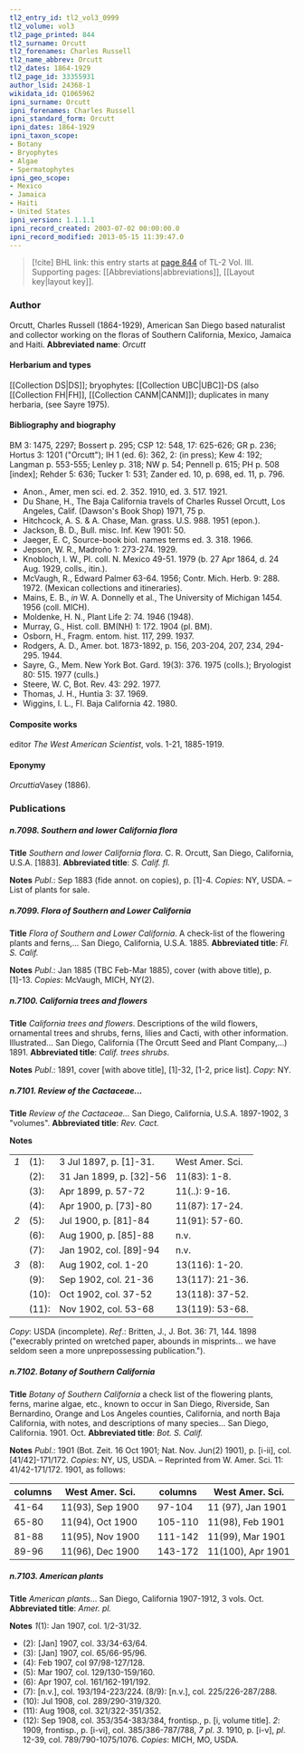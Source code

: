 ```yaml
---
tl2_entry_id: tl2_vol3_0999
tl2_volume: vol3
tl2_page_printed: 844
tl2_surname: Orcutt
tl2_forenames: Charles Russell
tl2_name_abbrev: Orcutt
tl2_dates: 1864-1929
tl2_page_id: 33355931
author_lsid: 24368-1
wikidata_id: Q1065962
ipni_surname: Orcutt
ipni_forenames: Charles Russell
ipni_standard_form: Orcutt
ipni_dates: 1864-1929
ipni_taxon_scope: 
- Botany
- Bryophytes
- Algae
- Spermatophytes
ipni_geo_scope: 
- Mexico
- Jamaica
- Haiti
- United States
ipni_version: 1.1.1.1
ipni_record_created: 2003-07-02 00:00:00.0
ipni_record_modified: 2013-05-15 11:39:47.0
---
```



> [!cite] BHL link: this entry starts at [page 844](https://www.biodiversitylibrary.org/page/33355931) of TL-2 Vol. III.
> Supporting pages: [[Abbreviations|abbreviations]], [[Layout key|layout key]].

### Author

Orcutt, Charles Russell (1864-1929), American San Diego based naturalist and collector working on the floras of Southern California, Mexico, Jamaica and Haiti. 
**Abbreviated name**: *Orcutt*

#### Herbarium and types

[[Collection DS|DS]]; bryophytes: [[Collection UBC|UBC]]-DS (also [[Collection FH|FH]], [[Collection CANM|CANM]]); duplicates in many herbaria, (see Sayre 1975).

#### Bibliography and biography

BM 3: 1475, 2297; Bossert p. 295; CSP 12: 548, 17: 625-626; GR p. 236; Hortus 3: 1201 ("Orcutt"); IH 1 (ed. 6): 362, 2: (in press); Kew 4: 192; Langman p. 553-555; Lenley p. 318; NW p. 54; Pennell p. 615; PH p. 508 \[index\]; Rehder 5: 636; Tucker 1: 531; Zander ed. 10, p. 698, ed. 11, p. 796.
- Anon., Amer, men sci. ed. 2. 352. 1910, ed. 3. 517. 1921.
- Du Shane, H., The Baja California travels of Charles Russel Orcutt, Los Angeles, Calif. (Dawson's Book Shop) 1971, 75 p.
- Hitchcock, A. S. & A. Chase, Man. grass. U.S. 988. 1951 (epon.).
- Jackson, B. D., Bull. misc. Inf. Kew 1901: 50.
- Jaeger, E. C, Source-book biol. names terms ed. 3. 318. 1966.
- Jepson, W. R., Madroño 1: 273-274. 1929.
- Knobloch, I. W., Pl. coll. N. Mexico 49-51. 1979 (b. 27 Apr 1864, d. 24 Aug. 1929, colls., itin.).
- McVaugh, R., Edward Palmer 63-64. 1956; Contr. Mich. Herb. 9: 288. 1972. (Mexican collections and itineraries).
- Mains, E. B., *in* W. A. Donnelly et al., The University of Michigan 1454. 1956 (coll. MICH).
- Moldenke, H. N., Plant Life 2: 74. 1946 (1948).
- Murray, G., Hist. coll. BM(NH) 1: 172. 1904 (pl. BM).
- Osborn, H., Fragm. entom. hist. 117, 299. 1937.
- Rodgers, A. D., Amer. bot. 1873-1892, p. 156, 203-204, 207, 234, 294-295. 1944.
- Sayre, G., Mem. New York Bot. Gard. 19(3): 376. 1975 (colls.); Bryologist 80: 515. 1977 (culls.)
- Steere, W. C, Bot. Rev. 43: 292. 1977.
- Thomas, J. H., Huntia 3: 37. 1969.
- Wiggins, I. L., Fl. Baja California 42. 1980.

#### Composite works

editor *The West American Scientist*, vols. 1-21, 1885-1919.

#### Eponymy

*Orcuttia*Vasey (1886).

### Publications

##### n.7098. Southern and lower California flora

**Title**
*Southern and lower California flora*. C. R. Orcutt, San Diego, California, U.S.A. \[1883\].
**Abbreviated title**: *S. Calif. fl.*

**Notes**
*Publ*.: Sep 1883 (fide annot. on copies), p. \[1\]-4. *Copies*: NY, USDA. – List of plants for sale.

##### n.7099. Flora of Southern and Lower California

**Title**
*Flora of Southern and Lower California*. A check-list of the flowering plants and ferns,... San Diego, California, U.S.A. 1885.
**Abbreviated title**: *Fl. S. Calif.*

**Notes**
*Publ*.: Jan 1885 (TBC Feb-Mar 1885), cover (with above title), p. \[1\]-13. *Copies*: McVaugh, MICH, NY(2).

##### n.7100. California trees and flowers

**Title**
*California trees and flowers*. Descriptions of the wild flowers, ornamental trees and shrubs, ferns, lilies and Cacti, with other information. Illustrated... San Diego, California (The Orcutt Seed and Plant Company,...) 1891.
**Abbreviated title**: *Calif. trees shrubs*.

**Notes**
*Publ*.: 1891, cover \[with above title\], \[1\]-32, \[1-2, price list\]. *Copy*: NY.

##### n.7101. Review of the Cactaceae...

**Title**
*Review of the Cactaceae...* San Diego, California, U.S.A. 1897-1902, 3 "volumes".
**Abbreviated title**: *Rev. Cact.*

**Notes**

| | | | |
|---	|---	|---	|---	|
|*1*	|(1):	|3 Jul 1897, p. \[1\]-31.	|West Amer. Sci.|
|	|(2):	|31 Jan 1899, p. \[32\]-56	|11(83): 1-8.
|	|(3):	|Apr 1899, p. 57-72	|11(..): 9-16.
|	|(4):	|Apr 1900, p. \[73\]-80	|11(87): 17-24.
|*2*	|(5):	|Jul 1900, p. \[81\]-84	|11(91): 57-60.
|	|(6):	|Aug 1900, p. \[85\]-88	|n.v.
|	|(7):	|Jan 1902, col. \[89\]-94	|n.v.
|*3*	|(8):	|Aug 1902, col. 1-20	|13(116): 1-20.
|	|(9):	|Sep 1902, col. 21-36	|13(117): 21-36.
|	|(10):	|Oct 1902, col. 37-52	|13(118): 37-52.
|	|(11):	|Nov 1902, col. 53-68	|13(119): 53-68.

*Copy*: USDA (incomplete).
*Ref*.: Britten, J., J. Bot. 36: 71, 144. 1898 ("execrably printed on wretched paper, abounds in misprints... we have seldom seen a more unprepossessing publication.").

##### n.7102. Botany of Southern California

**Title**
*Botany of Southern California* a check list of the flowering plants, ferns, marine algae, etc., known to occur in San Diego, Riverside, San Bernardino, Orange and Los Angeles counties, California, and north Baja California, with notes, and descriptions of many species... San Diego, California. 1901. Oct.
**Abbreviated title**: *Bot. S. Calif.*

**Notes**
*Publ*.: 1901 (Bot. Zeit. 16 Oct 1901; Nat. Nov. Jun(2) 1901), p. \[i-ii\], col. \[41/42\]-171/172.
*Copies*: NY, US, USDA. – Reprinted from W. Amer. Sci. 11: 41/42-171/172. 1901, as follows:

|columns	|West Amer. Sci.	| 	|columns	|West Amer. Sci.|
|---	|---	|---	|---	|---	|
|41-64	|11(93), Sep 1900	| 	|97-104	|11 (97), Jan 1901|
|65-80	|11(94), Oct 1900	| 	|105-110	|11(98), Feb 1901|
|81-88	|11(95), Nov 1900	| 	|111-142	|11(99), Mar 1901|
|89-96	|11(96), Dec 1900	| 	|143-172	|11(100), Apr 1901|

##### n.7103. American plants

**Title**
*American plants*... San Diego, California 1907-1912, 3 vols. Oct.
**Abbreviated title**: *Amer. pl.*

**Notes**
*1*(1): Jan 1907, col. 1/2-31/32.
- (2): \[Jan\] 1907, col. 33/34-63/64.
- (3): \[Jan\] 1907, col. 65/66-95/96.
- (4): Feb 1907, col 97/98-127/128.
- (5): Mar 1907, col. 129/130-159/160.
- (6): Apr 1907, col. 161/162-191/192.
- (7): \[n.v.\], col. 193/194-223/224.
(8/9): \[n.v.\], col. 225/226-287/288.
- (10): Jul 1908, col. 289/290-319/320.
- (11): Aug 1908, col. 321/322-351/352.
- (12): Sep 1908, col. 353/354-383/384, frontisp., p. \[i, volume title\].
*2*: 1909, frontisp., p. \[i-vi\], col. 385/386-787/788, *7 pl*.
*3*. 1910, p. \[i-v\], *pl*. 12-39, col. 789/790-1075/1076. *Copies*: MICH, MO, USDA.

